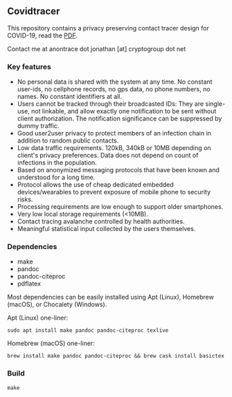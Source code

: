 Covidtracer
-----------

This repository contains a privacy preserving contact tracer design for
COVID-19, read the [PDF](pp-contact-tracer.pdf).

Contact me at anontrace dot jonathan [at] cryptogroup dot net

### Key features

-   No personal data is shared with the system at any time. No constant
    user-ids, no cellphone records, no gps data, no phone numbers, no
    names. No constant identifiers at all.
-   Users cannot be tracked through their broadcasted IDs: They are
    single-use, not linkable, and allow exactly one notification to be
    sent without client authorization. The notification significance can
    be suppressed by dummy traffic.
-   Good user2user privacy to protect members of an infection chain in
    addition to random public contacts.
-   Low data traffic requirements. 120kB, 340kB or 10MB depending on
    client's privacy preferences. Data does not depend on count of
    infections in the population.
-   Based on anonymized messaging protocols that have been known and
    understood for a long time.
-   Protocol allows the use of cheap dedicated embedded
    devices/wearables to prevent exposure of mobile phone to security
    risks.
-   Processing requirements are low enough to support older smartphones.
-   Very low local storage requirements (&lt;10MB).
-   Contact tracing avalanche controlled by health authorities.
-   Meaningful statistical input collected by the users themselves.

### Dependencies

-   make
-   pandoc
-   pandoc-citeproc
-   pdflatex

Most dependencies can be easily installed using Apt (Linux), Homebrew
(macOS), or Chocalety (Windows).

Apt (Linux) one-liner:

    sudo apt install make pandoc pandoc-citeproc texlive

Homebrew (macOS) one-liner:

    brew install make pandoc pandoc-citeproc && brew cask install basictex

### Build

    make
